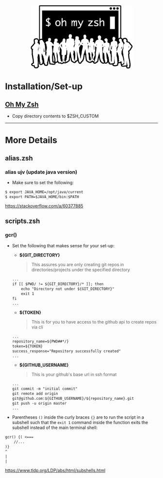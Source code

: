 <p align="center">
  <img src="/resources/images/oh-my-zsh-logo.png" alt="Oh My Zsh">
</p>

# Installation/Set-up
## [Oh My Zsh](https://github.com/ohmyzsh/ohmyzsh)

- Copy directory contents to $ZSH_CUSTOM

---

# More Details
## alias.zsh
### alias ujv (update java version)
- Make sure to set the following:

```
$ export JAVA_HOME=/opt/java/current
$ export PATH=$JAVA_HOME/bin:$PATH
```

https://stackoverflow.com/a/60377885

## scripts.zsh
### gcr()
- Set the following that makes sense for your set-up:
  - **${GIT_DIRECTORY}**
    > This assures you are only creating git repos in directories/projects under the specified directory
  ```
  ...
  if [[ $PWD/ != ${GIT_DIRECTORY}/* ]]; then
      echo "Directory not under ${GIT_DIRECTORY}"
      exit 1
  fi
  ...
  ``` 
  - **${TOKEN}**
    > This is for you to have access to the github api to create repos via cli
  ```
  ...
  repository_name=${PWD##*/}
  token=${TOKEN}
  success_response="Repository successfully created"
  ...
  ```
  - **${GITHUB_USERNAME}**
    > This is your github's base url in ssh format
  ```
  ...
  git commit -m "initial commit"
  git remote add origin git@github.com:${GITHUB_USERNAME}/${repository_name}.git
  git push -u origin master
  ...
  ```


- Parentheses `()` inside the curly braces `{}` are to run the script in a subshell such that
the `exit 1` command inside the function exits the subshell instead of the main terminal shell:
```
gcr() {( <===
    //...
)}
^
|
|
```

https://www.tldp.org/LDP/abs/html/subshells.html

